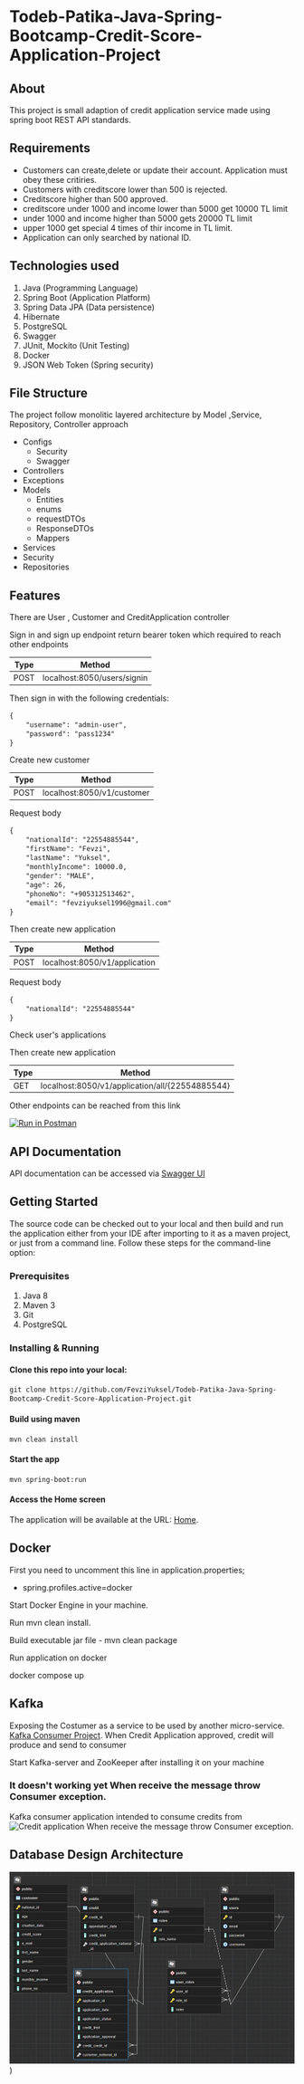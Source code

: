# Todeb-Patika-Java-Spring-Bootcamp-Credit-Score-Application-Project
## About
This project is small adaption of credit application service made using spring boot REST API standards.

## Requirements
* Customers can create,delete or update their account.
Application must obey these critiries.
* Customers with creditscore lower than 500 is rejected.
* Creditscore higher than 500 approved.
* creditscore under 1000  and income lower than 5000 get 10000 TL limit
* under 1000 and income higher than 5000 gets 20000 TL limit
* upper 1000 get special 4 times of thir income in TL limit.
* Application can only searched by national ID.

## Technologies used

1. Java (Programming Language)
2. Spring Boot (Application Platform)
3. Spring Data JPA (Data persistence)
4. Hibernate
5. PostgreSQL
6. Swagger
7. JUnit, Mockito (Unit Testing)
8. Docker
9. JSON Web Token (Spring security)

## File Structure

The project follow monolitic layered architecture by Model ,Service, Repository, Controller approach

* Configs
    * Security
    * Swagger
* Controllers
* Exceptions
* Models
    * Entities
    * enums
    * requestDTOs
    * ResponseDTOs
    * Mappers
* Services
* Security
* Repositories


## Features

There are User , Customer and CreditApplication controller

Sign in and sign up endpoint return bearer token which required to reach other endpoints

| Type | Method |
| ------ | ------ |
| POST | localhost:8050/users/signin |

Then sign in with the following credentials: 
```
{
    "username": "admin-user",
    "password": "pass1234"
}
```
Create new customer

| Type | Method |
| ------ | ------ |
| POST | localhost:8050/v1/customer |

Request body 
```
{
    "nationalId": "22554885544",
    "firstName": "Fevzi",
    "lastName": "Yuksel",
    "monthlyIncome": 10000.0,
    "gender": "MALE",
    "age": 26,
    "phoneNo": "+905312513462",
    "email": "fevziyuksel1996@gmail.com"
}
```
Then create new application

| Type | Method |
| ------ | ------ |
| POST | localhost:8050/v1/application |

Request body 
```
{
    "nationalId": "22554885544"
}
```
Check user's applications


Then create new application

| Type | Method |
| ------ | ------ |
| GET | localhost:8050/v1/application/all/{22554885544} |



Other endpoints can be reached from this link

[![Run in Postman](https://run.pstmn.io/button.svg)](https://app.getpostman.com/run-collection/8288169938a24bbadcec?action=collection%2Fimport)


## API Documentation

API documentation can be accessed via [Swagger UI](localhost:8050/swagger-ui/index.html)
## Getting Started

The source code can be checked out to your local and then build and run the application either from your IDE after importing to it as a maven project, or just from a command line. Follow these steps for the command-line option:  

### Prerequisites
1. Java 8
2. Maven 3
3. Git
4. PostgreSQL


### Installing & Running

#### Clone this repo into your local: 
	
```
git clone https://github.com/FevziYuksel/Todeb-Patika-Java-Spring-Bootcamp-Credit-Score-Application-Project.git
```

####  Build using maven 
	
```
mvn clean install
```
	
#### Start the app
	
```
mvn spring-boot:run
```
	
#### Access the Home screen

The application will be available at the URL: [Home](http://localhost:8050).

## Docker
First you need to uncomment this line in application.properties;

* spring.profiles.active=docker

Start Docker Engine in your machine.

Run mvn clean install.

Build executable jar file - mvn clean package

Run application on docker 

docker compose up


## Kafka
Exposing the Costumer as a service to be used by another micro-service. [Kafka Consumer Project](https://github.com/FevziYuksel/Todeb-Credit-Kafka-Consumer).
When Credit Application approved, credit will produce and send to consumer

Start Kafka-server and ZooKeeper after installing it on your machine
### It doesn't working yet When receive the message throw Consumer exception. 



Kafka consumer application intended to consume credits from ![Credit application](https://github.com/FevziYuksel/Todeb-Patika-Java-Spring-Bootcamp-Credit-Score-Application-Project)
When receive the message throw Consumer exception. 



 ## Database Design Architecture
![Diagram](https://github.com/FevziYuksel/Todeb-Patika-Java-Spring-Bootcamp-Credit-Score-Application-Project/blob/master/Database%20Design%20Architecture.png))

